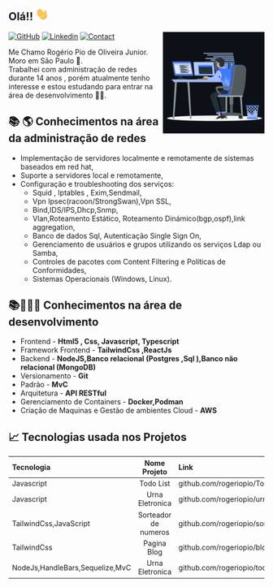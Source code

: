 <h2> Olá!! <img src="https://github.com/rogeriopio/rogeriopio/blob/main/hi.gif" height="25px"></h2>

<img align="right" src="https://github.com/rogeriopio/rogeriopio/blob/main/animation.gif" width='200'/>

[![GitHub](https://img.shields.io/badge/SUPPORT%20AT-GITHUB-blue?style=for-the-badge&logo=github)](https://github.com/rogeriopio) [![Linkedin](https://img.shields.io/badge/MY%20PROFILE-Linkedin-blue?style=for-the-badge&logo=github)](https://www.linkedin.com/in/rogerio-pio/) 
 [![Contact](https://img.shields.io/badge/CONTACT-GMAIL-yellow?style=for-the-badge&logo=gmail&logoColor=white)](mailto:rogerioxpio@gmail.com)
 
Me Chamo Rogério Pio de Oliveira Junior.\
Moro em São Paulo 🏫.\
Trabalhei com administração de redes durante 14 anos , porém atualmente tenho interesse e estou estudando para entrar na área de desenvolvimento 👨‍💻.

## 📚 🌎 Conhecimentos na área da administração de redes
+ Implementação de servidores localmente e remotamente de sistemas  baseados em red hat,
+ Suporte a servidores  local e  remotamente,
+ Configuração e troubleshooting dos serviços:
   + Squid , Iptables , Exim,Sendmail,
   + Vpn Ipsec(racoon/StrongSwan),Vpn SSL,
   + Bind,IDS/IPS,Dhcp,Snmp,
   + Vlan,Roteamento Estático, Roteamento Dinámico(bgp,ospf),link aggregation,
   + Banco de dados Sql, Autenticação Single Sign On,
   + Gerenciamento de usuários e grupos utilizando os  serviços Ldap ou Samba,
   + Controles de pacotes com Content Filtering e Políticas de Conformidades,
   + Sistemas Operacionais (Windows, Linux).

## 📚👨🏽‍💻 Conhecimentos na área de desenvolvimento 
- Frontend - **Html5 , Css, Javascript, Typescript**
- Framework Frontend - **TailwindCss ,ReactJs**
- Backend - **NodeJS,Banco relacional (Postgres ,Sql ),Banco não relacional (MongoDB)**
- Versionamento - **Git**
- Padrão - **MvC**
- Arquitetura - **API RESTful**
- Gerenciamento de Containers - **Docker,Podman**
- Criação de Maquinas  e Gestão de  ambientes Cloud - **AWS**

## 📈 Tecnologias usada nos Projetos

| Tecnologia  | Nome Projeto | Link |
| :------------ |:---------------:| :-----|
| Javascript| Todo List| github.com/rogeriopio/TodoList |
| Javascript| Urna Eletronica| github.com/rogeriopio/urna-eletronica |
| TailwindCss,JavaScript| Sorteador de numeros| github.com/rogeriopio/sorteador-numerico|
| TailwindCss|Pagina Blog| github.com/rogeriopio/blog-EasyShop |
| NodeJs,HandleBars,Sequelize,MvC| Urna Eletronica| github.com/rogeriopio/todo_mvc_handlebars|
